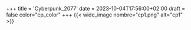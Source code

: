 +++
title = 'Cyberpunk_2077'
date = 2023-10-04T17:56:00+02:00
draft = false
color="cp_color"
+++
{{< wide_image nombre="cp1.png" alt="cp1" >}}